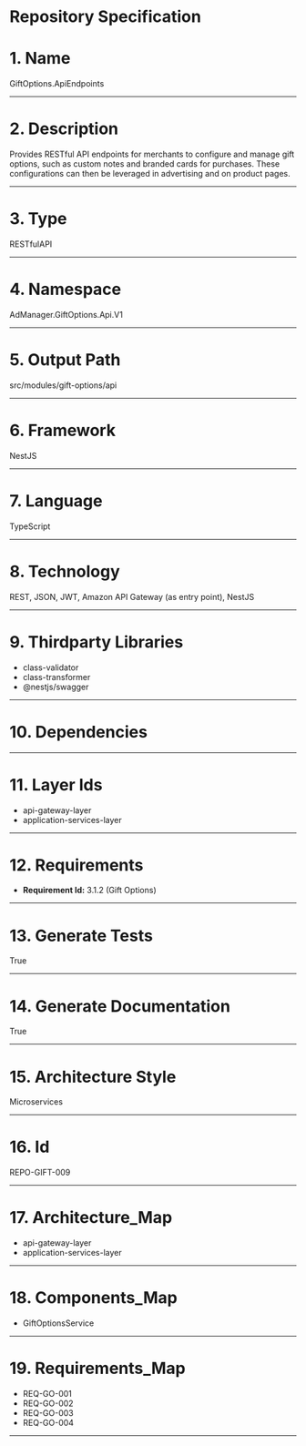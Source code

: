 # Repository Specification

# 1. Name
GiftOptions.ApiEndpoints


---

# 2. Description
Provides RESTful API endpoints for merchants to configure and manage gift options, such as custom notes and branded cards for purchases. These configurations can then be leveraged in advertising and on product pages.


---

# 3. Type
RESTfulAPI


---

# 4. Namespace
AdManager.GiftOptions.Api.V1


---

# 5. Output Path
src/modules/gift-options/api


---

# 6. Framework
NestJS


---

# 7. Language
TypeScript


---

# 8. Technology
REST, JSON, JWT, Amazon API Gateway (as entry point), NestJS


---

# 9. Thirdparty Libraries

- class-validator
- class-transformer
- @nestjs/swagger


---

# 10. Dependencies



---

# 11. Layer Ids

- api-gateway-layer
- application-services-layer


---

# 12. Requirements

- **Requirement Id:** 3.1.2 (Gift Options)  


---

# 13. Generate Tests
True


---

# 14. Generate Documentation
True


---

# 15. Architecture Style
Microservices


---

# 16. Id
REPO-GIFT-009


---

# 17. Architecture_Map

- api-gateway-layer
- application-services-layer


---

# 18. Components_Map

- GiftOptionsService


---

# 19. Requirements_Map

- REQ-GO-001
- REQ-GO-002
- REQ-GO-003
- REQ-GO-004


---

